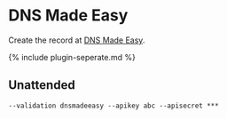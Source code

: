 ---
---
# DNS Made Easy
Create the record at [DNS Made Easy](https://dnsmadeeasy.com/).

{% include plugin-seperate.md %}

## Unattended 
`--validation dnsmadeeasy --apikey abc --apisecret ***`
